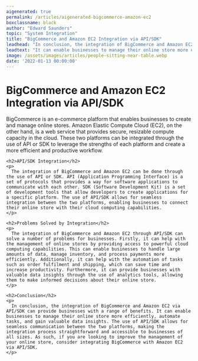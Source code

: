 ```yaml
---
aigenerated: true
permalink: /articles/aigenerated-bigcommerce-amazon-ec2
boxclassname: black
author: "Edward Saunders"
topic: "System Integration"
title: "BigCommerce and Amazon EC2 Integration via API/SDK"
leadhead: "In conclusion, the integration of BigCommerce and Amazon EC2 via API/SDK can provide businesses with a range of benefits"
leadtext: "It can enable businesses to manage their online store more efficiently, automate tasks, and gain valuable data insights. The use of API/SDK allows for seamless communication between the two platforms, making the integration process straightforward and accessible to businesses of all sizes. As such, if you are looking to improve the management of your online store, consider integrating BigCommerce with Amazon EC2 via API/SDK."
image: /assets/images/articles/people-sitting-near-table.webp
date: '2022-01-13 00:00:00'
---
```

<div class="arttext">    <h1>BigCommerce and Amazon EC2 Integration via API/SDK</h1>
    <p>
      BigCommerce is an e-commerce platform that enables businesses to create and manage online stores. Amazon Elastic Compute Cloud (EC2), on the other hand, is a web service that provides secure, resizable compute capacity in the cloud. These two platforms can be integrated through the use of API or SDK to leverage the strengths of each platform and create a more efficient and productive workflow.
    </p>
    
    <h2>API/SDK Integration</h2>
    <p>
      The integration of BigCommerce and Amazon EC2 can be done through the use of API or SDK. API (Application Programming Interface) is a set of protocols that provides a way for software applications to communicate with each other. SDK (Software Development Kit) is a set of development tools that allow developers to create applications for a specific platform. The use of API/SDK allows for seamless integration between the two platforms, enabling businesses to connect their online store with their cloud computing capabilities.
    </p>
    
    <h2>Problems Solved by Integration</h2>
    <p>
      The integration of BigCommerce and Amazon EC2 through API/SDK can solve a number of problems for businesses. Firstly, it can help with the management of online stores by providing access to powerful cloud computing capabilities. This can enable businesses to handle large amounts of data, manage inventory, and process payments more efficiently. Additionally, it can help with the automation of tasks such as order fulfilment and shipping, which can save time and increase productivity. Furthermore, it can provide businesses with valuable data insights through the use of analytics tools, allowing them to make informed decisions about their online store.
    </p>
    
    <h2>Conclusion</h2>
    <p>
      In conclusion, the integration of BigCommerce and Amazon EC2 via API/SDK can provide businesses with a range of benefits. It can enable businesses to manage their online store more efficiently, automate tasks, and gain valuable data insights. The use of API/SDK allows for seamless communication between the two platforms, making the integration process straightforward and accessible to businesses of all sizes. As such, if you are looking to improve the management of your online store, consider integrating BigCommerce with Amazon EC2 via API/SDK.
    </p>
</div>